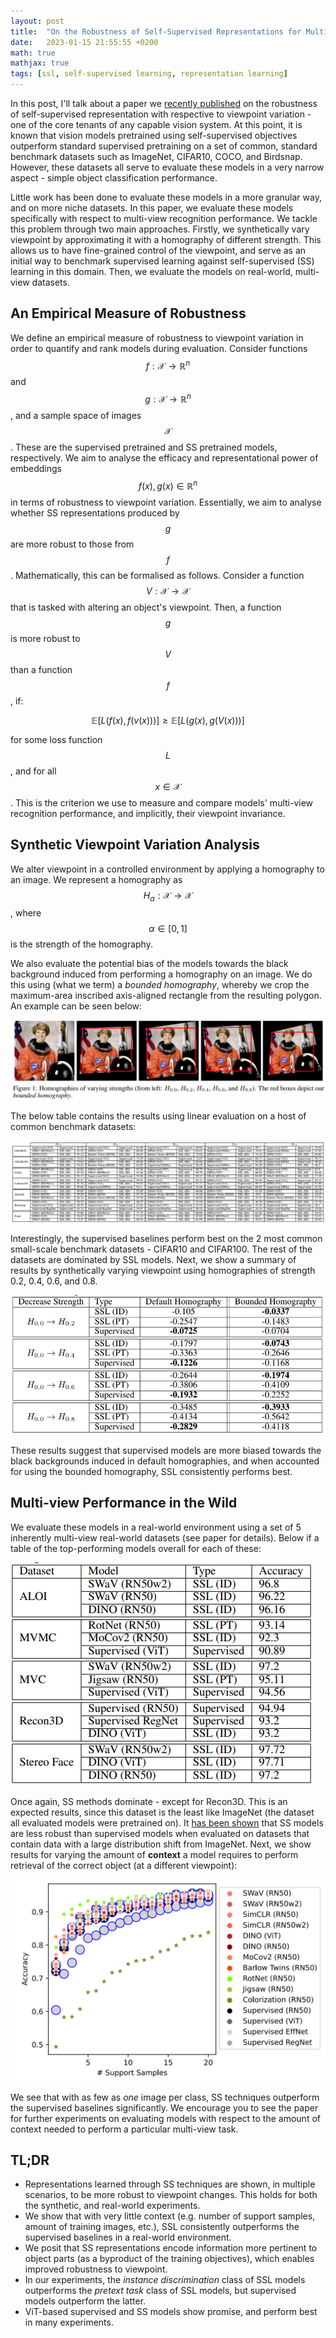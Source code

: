 ```yaml
---
layout: post
title:  "On the Robustness of Self-Supervised Representations for Multi-view Object Classification"
date:   2023-01-15 21:55:55 +0200
math: true
mathjax: true
tags: [ssl, self-supervised learning, representation learning]
---
```


In this post, I'll talk about a paper we [recently published](https://www.sciencedirect.com/science/article/abs/pii/S0167865522002276)
on the robustness of self-supervised representation with respective to
viewpoint variation - one  of the core tenants of any capable vision system.
At this point, it is known that vision models pretrained using self-supervised
objectives outperform standard supervised pretraining on a set of common, standard
benchmark datasets such as ImageNet, CIFAR10, COCO, and Birdsnap. However, these
datasets all serve to evaluate these models in a very narrow aspect - simple
object classification performance.

Little work has been done to evaluate these models in a more granular way, and
on more niche datasets. In this paper, we evaluate these models specifically
with respect to multi-view recognition performance. We tackle this problem through
two main approaches. Firstly, we synthetically vary viewpoint by approximating
it with a homography of different strength. This allows us to have fine-grained
control of the viewpoint, and serve as an initial way to benchmark supervised
learning against self-supervised (SS) learning in this domain. Then, we evaluate the
models on real-world, multi-view datasets.

## An Empirical Measure of Robustness

We define an empirical measure of robustness to viewpoint variation in order
to quantify and rank models during evaluation. Consider functions $$ f : \mathcal{X} \rightarrow \mathbb{R}^n $$
and $$ g : \mathcal{X} \rightarrow \mathbb{R}^n $$, and a sample space of images $$ \mathcal{X} $$.
These are the supervised pretrained and SS pretrained models, respectively. We
aim to analyse the efficacy and representational power of embeddings $$ f(x), g(x) \in \mathbb{R}^n $$
in terms of robustness to viewpoint variation. Essentially, we aim to analyse
whether SS representations produced by $$ g $$ are more robust to those from $$ f $$.
Mathematically, this can be formalised as follows. Consider a function $$ V : \mathcal{X} \rightarrow \mathcal{X} $$
that is tasked with altering an object's viewpoint. Then, a function $$ g $$ is
more robust to $$ V $$ than a function $$ f $$, if:

$$ \mathbb{E}[L(f(x), f(v(x)))] \ge \mathbb{E}[L(g(x), g(V(x)))] $$

for some loss function $$ L $$, and for all $$ x \in \mathcal{X} $$. This is the
criterion we use to measure and compare models' multi-view recognition performance,
and implicitly, their viewpoint invariance.

## Synthetic Viewpoint Variation Analysis

We alter viewpoint in a controlled environment by applying a homography to an
image. We represent a homography as $$ H_{\alpha} : \mathcal{X} \rightarrow \mathcal{X} $$,
where $$ \alpha \in [0, 1] $$ is the strength of the homography.

We also evaluate the potential bias of the models towards the black background
induced from performing a homography on an image. We do this using (what we term)
a *bounded homography*, whereby we crop the maximum-area inscribed axis-aligned
rectangle from the resulting polygon. An example can be seen below:

![Bounded Homography](/assets/bounded-homography.png)

The below table contains the results using linear evaluation on a host of common
benchmark datasets:

![Linear Eval Results](/assets/linear-eval-homog.png)

Interestingly, the supervised baselines perform best on the 2 most common
small-scale benchmark datasets - CIFAR10 and CIFAR100. The rest of the datasets
are dominated by SSL models. Next, we show a summary of results by
synthetically varying viewpoint using homographies of strength 0.2, 0.4, 0.6, and 0.8.

![Bounded Homog Results](/assets/bounded-results.png)

These results suggest that supervised models are more biased towards the
black backgrounds induced in default homographies, and when accounted for using
the bounded homography, SSL consistently performs best.

## Multi-view Performance in the Wild

We evaluate these models in a real-world environment using a set of 5 inherently
multi-view real-world datasets (see paper for details). Below if a table of the
top-performing models overall for each of these:

![Real World Top](/assets/real-world-top.png)

Once again, SS methods dominate - except for Recon3D. This is an expected results,
since this dataset is the least like ImageNet (the dataset all evaluated models
were pretrained on). It [has been shown](https://openaccess.thecvf.com/content/CVPR2021/papers/Ericsson_How_Well_Do_Self-Supervised_Models_Transfer_CVPR_2021_paper.pdf)
that SS models are less robust than supervised models when evaluated on datasets
that contain data with a large distribution shift from ImageNet. Next, we show
results for varying the amount of **context** a model requires to perform retrieval
of the correct object (at a different viewpoint):

![MVMC](/assets/mvmc.png)

We see that with as few as *one* image per class, SS techniques outperform the
supervised baselines significantly. We encourage you to see the paper for further
experiments on evaluating models with respect to the amount of context needed
to perform a particular multi-view task.

## TL;DR

- Representations learned through SS techniques are shown, in multiple scenarios,
to be more robust to viewpoint changes. This holds for both the synthetic, and
real-world experiments.
- We show that with very little context (e.g. number of support samples, amount
of training images, etc.), SSL consistently outperforms the supervised baselines
in a real-world environment.
- We posit that SS representations encode information more pertinent to object
parts (as a byproduct of the training objectives), which enables improved
robustness to viewpoint.
- In our experiments, the *instance discrimination* class of SSL models outperforms
the *pretext task* class of SSL models, but supervised models outperform the latter.
- ViT-based supervised and SS models show promise, and perform best in many
experiments.
